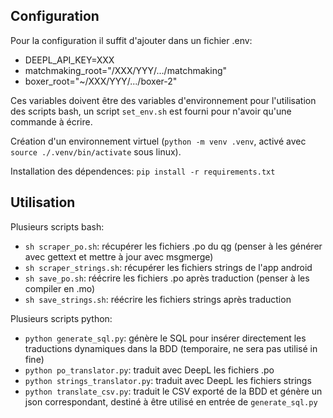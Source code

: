 ## Configuration
Pour la configuration il suffit d'ajouter dans un fichier .env:
- DEEPL_API_KEY=XXX
- matchmaking_root="/XXX/YYY/.../matchmaking"
- boxer_root="~/XXX/YYY/.../boxer-2"

Ces variables doivent être des variables d'environnement pour l'utilisation des scripts bash, un script `set_env.sh` est fourni pour n'avoir qu'une commande à écrire.

Création d'un environnement virtuel (`python -m venv .venv`, activé avec `source ./.venv/bin/activate` sous linux).

Installation des dépendences: `pip install -r requirements.txt`

## Utilisation
Plusieurs scripts bash:
- `sh scraper_po.sh`: récupérer les fichiers .po du qg (penser à les générer avec gettext et mettre à jour avec msgmerge)
- `sh scraper_strings.sh`: récupérer les fichiers strings de l'app android
- `sh save_po.sh`: réécrire les fichiers .po après traduction (penser à les compiler en .mo)
- `sh save_strings.sh`: réécrire les fichiers strings après traduction

Plusieurs scripts python:
- `python generate_sql.py`: génère le SQL pour insérer directement les traductions dynamiques dans la BDD (temporaire, ne sera pas utilisé in fine)
- `python po_translator.py`: traduit avec DeepL les fichiers .po
- `python strings_translator.py`: traduit avec DeepL les fichiers strings
- `python translate_csv.py`: traduit le CSV exporté de la BDD et génère un json correspondant, destiné à être utilisé en entrée de `generate_sql.py`
